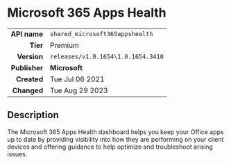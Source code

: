 # Microsoft 365 Apps Health
| | |
|-:|-|
|**API name**|`shared_microsoft365appshealth`|
|**Tier**|Premium|
|**Version**|`releases/v1.0.1654\1.0.1654.3410`|
|**Publisher**|**Microsoft**|
|**Created**|Tue Jul 06 2021|
|**Changed**|Tue Aug 29 2023|

## Description
The Microsoft 365 Apps Health dashboard helps you keep your Office apps up to date by providing visibility into how they are performing on your client devices and offering guidance to help optimize and troubleshoot arising issues.
